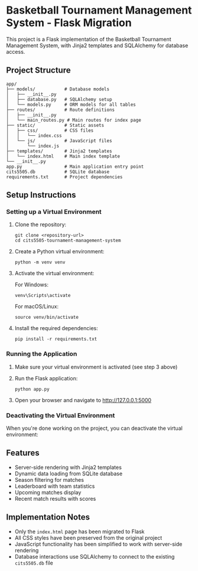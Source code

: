# Basketball Tournament Management System - Flask Migration

This project is a Flask implementation of the Basketball Tournament Management System, with Jinja2 templates and SQLAlchemy for database access.

## Project Structure

```
app/
├── models/           # Database models
│   ├── __init__.py
│   ├── database.py   # SQLAlchemy setup
│   └── models.py     # ORM models for all tables
├── routes/           # Route definitions
│   ├── __init__.py
│   └── main_routes.py # Main routes for index page
├── static/           # Static assets
│   ├── css/          # CSS files
│   │   └── index.css
│   └── js/           # JavaScript files
│       └── index.js
├── templates/        # Jinja2 templates
│   └── index.html    # Main index template
└── __init__.py
app.py                # Main application entry point
cits5505.db           # SQLite database
requirements.txt      # Project dependencies
```

## Setup Instructions

### Setting up a Virtual Environment

1. Clone the repository:

   ```
   git clone <repository-url>
   cd cits5505-tournament-management-system
   ```

2. Create a Python virtual environment:

   ```
   python -m venv venv
   ```

3. Activate the virtual environment:

   For Windows:

   ```
   venv\Scripts\activate
   ```

   For macOS/Linux:

   ```
   source venv/bin/activate
   ```

4. Install the required dependencies:
   ```
   pip install -r requirements.txt
   ```

### Running the Application

1. Make sure your virtual environment is activated (see step 3 above)

2. Run the Flask application:

   ```
   python app.py
   ```

3. Open your browser and navigate to http://127.0.0.1:5000

### Deactivating the Virtual Environment

When you're done working on the project, you can deactivate the virtual environment:

## Features

- Server-side rendering with Jinja2 templates
- Dynamic data loading from SQLite database
- Season filtering for matches
- Leaderboard with team statistics
- Upcoming matches display
- Recent match results with scores

## Implementation Notes

- Only the `index.html` page has been migrated to Flask
- All CSS styles have been preserved from the original project
- JavaScript functionality has been simplified to work with server-side rendering
- Database interactions use SQLAlchemy to connect to the existing `cits5505.db` file
